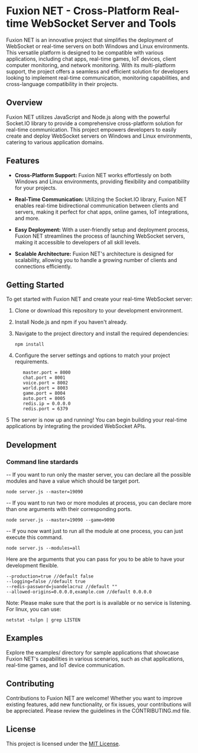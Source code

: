 # Fuxion NET - Cross-Platform Real-time WebSocket Server and Tools

Fuxion NET is an innovative project that simplifies the deployment of WebSocket or real-time servers on both Windows and Linux environments. This versatile platform is designed to be compatible with various applications, including chat apps, real-time games, IoT devices, client computer monitoring, and network monitoring. With its multi-platform support, the project offers a seamless and efficient solution for developers looking to implement real-time communication, monitoring capabilities, and cross-language compatibility in their projects.

## Overview

Fuxion NET utilizes JavaScript and Node.js along with the powerful Socket.IO library to provide a comprehensive cross-platform solution for real-time communication. This project empowers developers to easily create and deploy WebSocket servers on Windows and Linux environments, catering to various application domains.

## Features

- **Cross-Platform Support:** Fuxion NET works effortlessly on both Windows and Linux environments, providing flexibility and compatibility for your projects.

- **Real-Time Communication:** Utilizing the Socket.IO library, Fuxion NET enables real-time bidirectional communication between clients and servers, making it perfect for chat apps, online games, IoT integrations, and more.

- **Easy Deployment:** With a user-friendly setup and deployment process, Fuxion NET streamlines the process of launching WebSocket servers, making it accessible to developers of all skill levels.

- **Scalable Architecture:** Fuxion NET's architecture is designed for scalability, allowing you to handle a growing number of clients and connections efficiently.

## Getting Started

To get started with Fuxion NET and create your real-time WebSocket server:

1. Clone or download this repository to your development environment.

2. Install Node.js and npm if you haven't already.

3. Navigate to the project directory and install the required dependencies:
   ```
   npm install
   ```
4. Configure the server settings and options to match your project requirements.
   ```
      master.port = 8000
      chat.port = 8001
      voice.port = 8002
      world.port = 8003
      game.port = 8004
      auto.port = 8005
      redis.ip = 0.0.0.0
      redis.port = 6379
   ```
5 The server is now up and running! You can begin building your real-time applications by integrating the provided WebSocket APIs.

## Development

### Command line stardards

-- If you want to run only the master server, you can declare all the possible modules and have a value which should be target port. 
```
node server.js --master=19090
```

-- If you want to run two or more modules at process, you can declare more than one arguments with their corresponding ports.
```
node server.js --master=19090 --game=9090
```

-- If you now want just to run all the module at one process, you can just execute this command.
```
node server.js --modules=all
```

Here are the arguments that you can pass for you to be able to have your development flexible.
```
--production=true //default false
--logging=false //default true
--redis-password=juandelacruz //default ""
--allowed-origins=0.0.0.0,example.com //default 0.0.0.0
```

Note: Please make sure that the port is is available or no service is listening. For linux, you can use:
```
netstat -tulpn | grep LISTEN
```

## Examples

Explore the examples/ directory for sample applications that showcase Fuxion NET's capabilities in various scenarios, such as chat applications, real-time games, and IoT device communication.

## Contributing

Contributions to Fuxion NET are welcome! Whether you want to improve existing features, add new functionality, or fix issues, your contributions will be appreciated. Please review the guidelines in the CONTRIBUTING.md file.

## License

This project is licensed under the [MIT License](LICENSE).